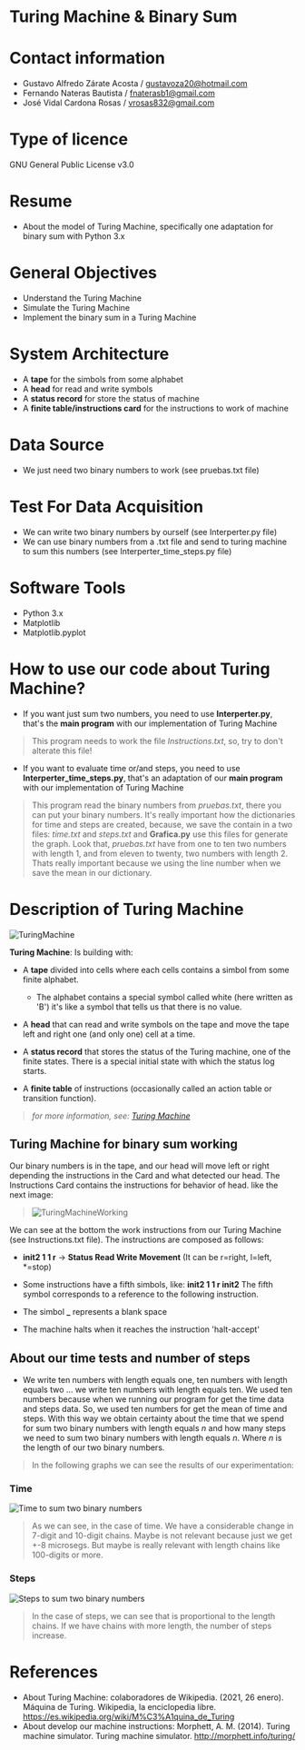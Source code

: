 # Turing Machine & Binary Sum

# Contact information
- Gustavo Alfredo Zárate Acosta / gustavoza20@hotmail.com
- Fernando Nateras Bautista / fnaterasb1@gmail.com
- José Vidal Cardona Rosas / vrosas832@gmail.com

# Type of licence
GNU General Public License v3.0

# Resume 
* About the model of Turing Machine, specifically one adaptation for binary sum with Python 3.x

# General Objectives 
* Understand the Turing Machine
* Simulate the Turing Machine
* Implement the binary sum in a Turing Machine 

# System Architecture
* A **tape** for the simbols from some alphabet
* A **head** for read and write symbols
* A **status record** for store the status of machine
* A **finite table/instructions card** for the instructions to work of machine

# Data Source
* We just need two binary numbers to work (see pruebas.txt file) 

# Test For Data Acquisition
* We can write two binary numbers by ourself (see Interperter.py file)
* We can use binary numbers from a .txt file and send to turing machine to sum this numbers (see Interperter_time_steps.py file)

# Software Tools
* Python 3.x
* Matplotlib
* Matplotlib.pyplot

# How to use our code about Turing Machine?
- If you want just sum two numbers, you need to use **Interperter.py**, that's the **main program** with our implementation of Turing Machine
> This program needs to work the file *Instructions.txt*, so, try to don't alterate this file!
- If you want to evaluate time or/and steps, you need to use **Interperter_time_steps.py**, that's an adaptation of our **main program** with our implementation of Turing Machine
> This program read the binary numbers from *pruebas.txt*, there you can put your binary numbers. It's really important how the dictionaries for time and steps are created, because, we save the contain in a two files: *time.txt* and *steps.txt* and **Grafica.py** use this files for generate the graph. 
> Look that, *pruebas.txt* have from one to ten two numbers with length 1, and from eleven to twenty, two numbers with length 2. Thats really important 
because we using the line number when we save the mean in our dictionary. 

# Description of Turing Machine
![TuringMachine](imagenes/TuringMachine.png)

 **Turing Machine**: Is building with:

  * A **tape** divided into cells where each cells contains a simbol from some finite alphabet. 
      - The alphabet contains a special symbol called white (here written as 'B') it's like a symbol that tells us that there is no value.

  * A **head** that can read and write symbols on the tape and move the tape left and right one (and only one) cell at a time.

  * A **status record** that stores the status of the Turing machine, one of the finite states. There is a special initial state with which the status log starts.

  * A **finite table** of instructions (occasionally called an action table or transition function).
  
> *for more information, see: [Turing Machine](https://es.wikipedia.org/wiki/M%C3%A1quina_de_Turing)*

## Turing Machine for binary sum working
Our binary numbers is in the tape, and our head will move left or right
depending the instructions in the Card and what detected our head. The Instructions Card contains the 
instructions for behavior of head.
like the next image: 
> ![TuringMachineWorking](imagenes/sumBinary.gif)

We can see at the bottom the work instructions from our Turing Machine (see Instructions.txt file).
The instructions are composed as follows:

  * **init2 1 1 r** -> **Status Read Write Movement** (It can be r=right, l=left, *=stop)

  * Some instructions have a fifth simbols, like: **init2 1 1 r init2** The fifth symbol corresponds to a reference to the following instruction.

  * The simbol **_** represents a blank space
  
  * The machine halts when it reaches the instruction 'halt-accept'
  
  ## About our time tests and number of steps 
  - We write ten numbers with length equals one, ten numbers with length equals two ... we write ten numbers with length equals ten. 
  We used ten numbers because when we running our program for get the time data and steps data. So, we used ten numbers for get the mean 
  of time and steps. With this way we obtain certainty about the time that we spend for sum two binary numbers with length equals *n* and
  how many steps we need to sum two binary numbers with length equals *n*. Where *n* is the length of our two binary numbers. 
 
 > In the following graphs we can see the results of our experimentation:
 ### Time
 ![Time to sum two binary numbers](imagenes/time.png)
 > As we can see, in the case of time. We have a considerable change in 7-digit and 10-digit chains.
 Maybe is not relevant because just we get +-8 microsegs. But maybe is really relevant with length chains like 100-digits or more. 
 ### Steps
 ![Steps to sum two binary numbers](imagenes/Steps.png)
 > In the case of steps, we can see that is proportional to the length chains. If we have chains with more
 length, the number of steps increase. 

# References
- About Turing Machine: colaboradores de Wikipedia. (2021, 26 enero). Máquina de Turing. Wikipedia, la enciclopedia libre. https://es.wikipedia.org/wiki/M%C3%A1quina_de_Turing
- About develop our machine instructions: Morphett, A. M. (2014). Turing machine simulator. Turing machine simulator. http://morphett.info/turing/
